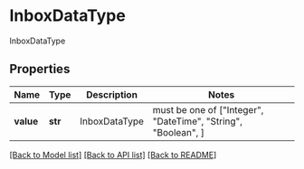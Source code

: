 # InboxDataType

InboxDataType

## Properties
Name | Type | Description | Notes
------------ | ------------- | ------------- | -------------
**value** | **str** | InboxDataType |  must be one of ["Integer", "DateTime", "String", "Boolean", ]

[[Back to Model list]](../README.md#documentation-for-models) [[Back to API list]](../README.md#documentation-for-api-endpoints) [[Back to README]](../README.md)


